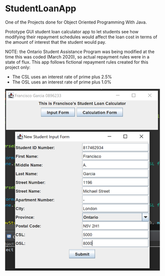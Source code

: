 # StudentLoanApp

One of the Projects done for Object Oriented Programming With Java.

Prototype GUI student loan calculator app to let students see how modifying their repayment schedules 
would affect the loan cost in terms of the amount of interest that the student would pay.

NOTE: the  Ontario Student Assistance Program was being modified at the time this was coded (March 2020), so actual repayment rules were in a state of flux. 
This app follows fictional repayment rules created for this project only:

- The CSL uses an interest rate of prime plus 2.5%
- The OSL uses an interest rate of prime plus 1.0%

![Alt text](https://github.com/franzgar91/StudentLoanApp/blob/main/Images/MainMenu_And_InputForm.PNG "Optional Title")

